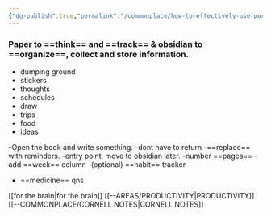 ```yaml
---
{"dg-publish":true,"permalink":"/commonplace/how-to-effectively-use-pocket-notebooks/","created":"2025-02-13T01:09:02.886+08:00"}
---
```



### Paper to ==think== and ==track== & obsidian to ==organize==, collect and store information. 
- dumping ground
- stickers
- thoughts
- schedules
- draw
- trips
- food
- ideas

-Open the book and write something.
-dont have to return
-==replace== with reminders.
-entry point, move to obsidian later.
-number ==pages==
-add ==week== column
-(optional) ==habit== tracker

- ==medicine== qns


[[for the brain\|for the brain]]
[[--AREAS/PRODUCTIVITY\|PRODUCTIVITY]]
[[--COMMONPLACE/CORNELL NOTES\|CORNELL NOTES]]
